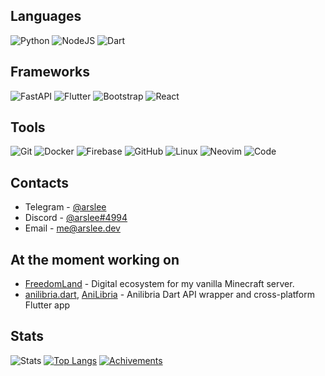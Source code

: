 ## Languages
![Python](https://img.shields.io/badge/-Python-3572a5?style=for-the-badge&logo=python&logoColor=white) ![NodeJS](https://img.shields.io/badge/-Node.JS-026E00?style=for-the-badge&logo=node.js&logoColor=white) ![Dart](https://shields.io/badge/Dart-blue?logo=dart&style=for-the-badge) 

## Frameworks
![FastAPI](https://img.shields.io/badge/FastAPI-005571?style=for-the-badge&logo=fastapi) ![Flutter](https://shields.io/badge/Flutter-02569b?logo=flutter&style=for-the-badge) ![Bootstrap](https://img.shields.io/badge/bootstrap-%23563D7C.svg?style=for-the-badge&logo=bootstrap&logoColor=white) ![React](https://img.shields.io/badge/react-%2320232a.svg?style=for-the-badge&logo=react&logoColor=%2361DAFB)

## Tools
![Git](https://img.shields.io/badge/-Git-F44D27?style=for-the-badge&logo=git&logoColor=white) ![Docker](https://img.shields.io/badge/-Docker-24B8EB?style=for-the-badge&logo=docker&logoColor=white) ![Firebase](https://img.shields.io/badge/firebase-%23039BE5.svg?style=for-the-badge&logo=firebase) ![GitHub](https://img.shields.io/badge/-GitHub-24292E?style=for-the-badge&logo=github&logoColor=white) ![Linux](https://img.shields.io/badge/Linux-FCC624?style=for-the-badge&logo=linux&logoColor=black) ![Neovim](https://img.shields.io/badge/NeoVim-%2357A143.svg?&style=for-the-badge&logo=neovim&logoColor=white) ![Code](https://img.shields.io/badge/Code-0078d7.svg?style=for-the-badge&logo=visual-studio-code&logoColor=white)

## Contacts
* Telegram - [@arslee](https://t.me/arslee)
* Discord  - [@arslee#4994](https://dsc.bio/ars)
* Email    - [me@arslee.dev](mailto:me@arslee.dev)

## At the moment working on
- [FreedomLand](https://github.com/fdl-mc) - Digital ecosystem for my vanilla Minecraft server.
- [anilibria.dart](https://github.com/arslee07/anilibira.dart), [AniLibria](https://github.com/arslee07/anilibira-app) - Anilibria Dart API wrapper and cross-platform Flutter app

## Stats
![Stats](https://github-readme-stats.vercel.app/api?username=arslee07&show_icons=true&hide_rank=true&theme=dracula&count_private=true) [![Top Langs](https://github-readme-stats.vercel.app/api/top-langs/?username=arslee07&layout=compact&langs_count=8&theme=dracula)](https://github.com/anuraghazra/github-readme-stats)
[![Achivements](https://github-profile-trophy.vercel.app/?username=arslee07&theme=dracula)](https://github.com/ryo-ma/github-profile-trophy)
